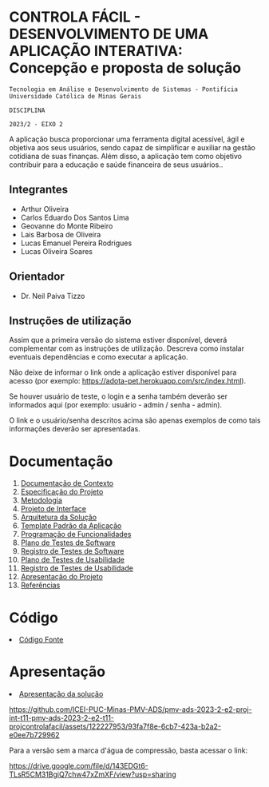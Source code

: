 # CONTROLA FÁCIL - DESENVOLVIMENTO DE UMA APLICAÇÃO INTERATIVA: Concepção e proposta de solução


`Tecnologia em Análise e Desenvolvimento de Sistemas - Pontifícia Universidade Católica de Minas Gerais`

`DISCIPLINA`

`2023/2 - EIXO 2`

A aplicação busca proporcionar uma ferramenta digital acessível, ágil e objetiva aos seus usuários, 
sendo capaz de simplificar e auxiliar na gestão cotidiana de suas finanças. Além disso, a aplicação
tem como objetivo contribuir para a educação e saúde financeira de seus usuários..

## Integrantes

* Arthur Oliveira
* Carlos Eduardo Dos Santos Lima
* Geovanne do Monte Ribeiro
* Lais Barbosa de Oliveira
* Lucas Emanuel Pereira Rodrigues
* Lucas Oliveira Soares

## Orientador

* Dr. Neil Paiva Tizzo

## Instruções de utilização

Assim que a primeira versão do sistema estiver disponível, deverá complementar com as instruções de utilização. Descreva como instalar eventuais dependências e como executar a aplicação.

Não deixe de informar o link onde a aplicação estiver disponível para acesso (por exemplo: https://adota-pet.herokuapp.com/src/index.html).

Se houver usuário de teste, o login e a senha também deverão ser informados aqui (por exemplo: usuário - admin / senha - admin).

O link e o usuário/senha descritos acima são apenas exemplos de como tais informações deverão ser apresentadas.

# Documentação

<ol>
<li><a href="docs/01-Documentação de Contexto.md"> Documentação de Contexto</a></li>
<li><a href="docs/02-Especificação do Projeto.md"> Especificação do Projeto</a></li>
<li><a href="docs/03-Metodologia.md"> Metodologia</a></li>
<li><a href="docs/04-Projeto de Interface.md"> Projeto de Interface</a></li>
<li><a href="docs/05-Arquitetura da Solução.md"> Arquitetura da Solução</a></li>
<li><a href="docs/06-Template Padrão da Aplicação.md"> Template Padrão da Aplicação</a></li>
<li><a href="docs/07-Programação de Funcionalidades.md"> Programação de Funcionalidades</a></li>
<li><a href="docs/08-Plano de Testes de Software.md"> Plano de Testes de Software</a></li>
<li><a href="docs/09-Registro de Testes de Software.md"> Registro de Testes de Software</a></li>
<li><a href="docs/10-Plano de Testes de Usabilidade.md"> Plano de Testes de Usabilidade</a></li>
<li><a href="docs/11-Registro de Testes de Usabilidade.md"> Registro de Testes de Usabilidade</a></li>
<li><a href="docs/12-Apresentação do Projeto.md"> Apresentação do Projeto</a></li>
<li><a href="docs/13-Referências.md"> Referências</a></li>
</ol>

# Código

<li><a href="src/README.md"> Código Fonte</a></li>

# Apresentação

<li><a href="presentation/README.md"> Apresentação da solução</a></li>



https://github.com/ICEI-PUC-Minas-PMV-ADS/pmv-ads-2023-2-e2-proj-int-t11-pmv-ads-2023-2-e2-t11-projcontrolafacil/assets/122227953/93fa7f8e-6cb7-423a-b2a2-e0ee7b729962

Para a versão sem a marca d'água de compressão, basta acessar o link:

https://drive.google.com/file/d/143EDGt6-TLsR5CM31BgiQ7chw47xZmXF/view?usp=sharing


